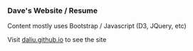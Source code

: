 ### Dave's Website / Resume

Content mostly uses Bootstrap / Javascript (D3, JQuery, etc)

Visit [daliu.github.io](https://daliu.github.io) to see the site